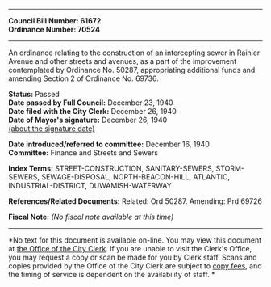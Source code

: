 * * * * *  
  
**Council Bill Number: [](#h0)[](#h2)61672**   
**Ordinance Number: 70524**  
  
* * * * *  
  
An ordinance relating to the construction of an intercepting sewer in Rainier Avenue and other streets and avenues, as a part of the improvement contemplated by Ordinance No. 50287, appropriating additional funds and amending Section 2 of Ordinance No. 69736.  
  
**Status:** Passed   
**Date passed by Full Council:** December 23, 1940   
**Date filed with the City Clerk:** December 26, 1940   
**Date of Mayor's signature:** December 26, 1940   
[(about the signature date)](/~public/approvaldate.htm)   
  
  
**Date introduced/referred to committee:** December 16, 1940   
**Committee:** Finance and Streets and Sewers   
  
**Index Terms:** STREET-CONSTRUCTION, SANITARY-SEWERS, STORM-SEWERS, SEWAGE-DISPOSAL, NORTH-BEACON-HILL, ATLANTIC, INDUSTRIAL-DISTRICT, DUWAMISH-WATERWAY  
  
**References/Related Documents:** Related: Ord 50287. Amending: Prd 69726  
  
**Fiscal Note:** *(No fiscal note available at this time)*  
  
* * * * *  
  
*No text for this document is available on-line. You may view this document at [the Office of the City Clerk](http://www.seattle.gov/leg/clerk/contactUs.htm). If you are unable to visit the Clerk's Office, you may request a copy or scan be made for you by Clerk staff. Scans and copies provided by the Office of the City Clerk are subject to [copy fees](http://clerk.seattle.gov/~public/clerkfees.htm), and the timing of service is dependent on the availability of staff. *  
  
  

